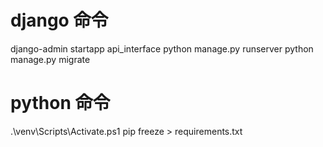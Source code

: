 # django 命令
django-admin startapp api_interface
python manage.py runserver
python manage.py migrate
# python 命令
.\venv\Scripts\Activate.ps1
pip freeze > requirements.txt